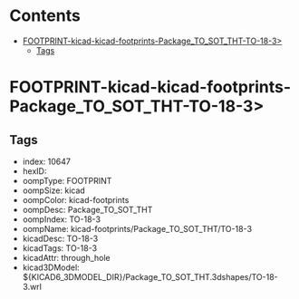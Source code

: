 



Contents
========

* [FOOTPRINT-kicad-kicad-footprints-Package_TO_SOT_THT-TO-18-3>](#footprint-kicad-kicad-footprints-package_to_sot_tht-to-18-3)
	* [Tags](#tags)

# FOOTPRINT-kicad-kicad-footprints-Package_TO_SOT_THT-TO-18-3>

## Tags

- index: 10647
- hexID: 
- oompType: FOOTPRINT
- oompSize: kicad
- oompColor: kicad-footprints
- oompDesc: Package_TO_SOT_THT
- oompIndex: TO-18-3
- oompName: kicad-footprints/Package_TO_SOT_THT/TO-18-3
- kicadDesc: TO-18-3
- kicadTags: TO-18-3
- kicadAttr: through_hole
- kicad3DModel: ${KICAD6_3DMODEL_DIR}/Package_TO_SOT_THT.3dshapes/TO-18-3.wrl

